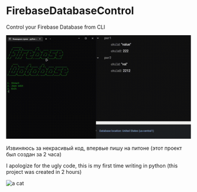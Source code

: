# FirebaseDatabaseControl
Control your Firebase Database from CLI

![Preview](info.gif)

Извиняюсь за некрасивый код, впервые пишу на питоне (этот проект был создан  за 2 часа)

I apologize for the ugly code, this is my first time writing in python (this project was created in 2 hours)

![a cat](https://media.giphy.com/media/vFKqnCdLPNOKc/giphy.gif)